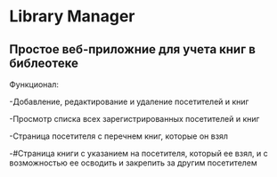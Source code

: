 # Library Manager
## Простое веб-приложние для учета книг в библеотеке

Функционал:

-Добавление, редактирование и удаление посетителей и книг

-Просмотр списка всех зарегистрированных посетителей и книг

-Страница посетителя с перечнем книг, которые он взял

-#Страница книги с указанием на посетителя, который ее взял, и с возможностью ее осводить и закрепить за другим посетителем
